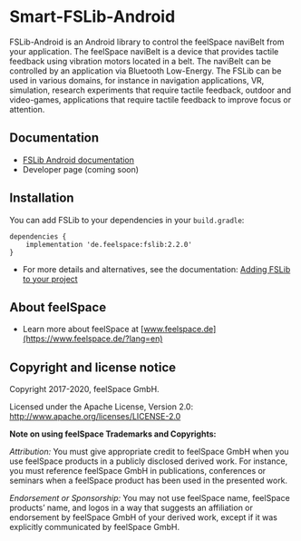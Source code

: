 # Smart-FSLib-Android
FSLib-Android is an Android library to control the feelSpace naviBelt from your application. The feelSpace naviBelt is a device that provides tactile feedback using vibration motors located in a belt. The naviBelt can be controlled by an application via Bluetooth Low-Energy. The FSLib can be used in various domains, for instance in navigation applications, VR, simulation, research experiments that require tactile feedback, outdoor and video-games, applications that require tactile feedback to improve focus or attention.

## Documentation

* [FSLib Android documentation](docs/README.md)
* Developer page (coming soon)

## Installation

You can add FSLib to your dependencies in your `build.gradle`:
```
dependencies {
    implementation 'de.feelspace:fslib:2.2.0'
}
```

* For more details and alternatives, see the documentation: [Adding FSLib to your project](docs/README.md#integration-of-the-fslib-module-in-an-android-project)

## About feelSpace

* Learn more about feelSpace at [www.feelspace.de](https://www.feelspace.de/?lang=en)

## Copyright and license notice

Copyright 2017-2020, feelSpace GmbH.

Licensed under the Apache License, Version 2.0: http://www.apache.org/licenses/LICENSE-2.0

**Note on using feelSpace Trademarks and Copyrights:**

*Attribution:* You must give appropriate credit to feelSpace GmbH when you use feelSpace products in a publicly disclosed derived work. For instance, you must reference feelSpace GmbH in publications, conferences or seminars when a feelSpace product has been used in the presented work.

*Endorsement or Sponsorship:* You may not use feelSpace name, feelSpace products’ name, and logos in a way that suggests an affiliation or endorsement by feelSpace GmbH of your derived work, except if it was explicitly communicated by feelSpace GmbH.

